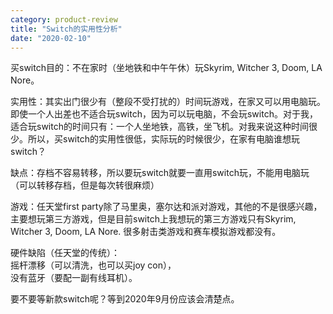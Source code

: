 ```yaml
---
category: product-review
title: "Switch的实用性分析"
date: "2020-02-10"
---
```


买switch目的：不在家时（坐地铁和中午午休）玩Skyrim, Witcher 3, Doom, LA Nore。

实用性：其实出门很少有（整段不受打扰的）时间玩游戏，在家又可以用电脑玩。即使一个人出差也不适合玩switch，因为可以玩电脑，不会玩switch。对于我，适合玩switch的时间只有：一个人坐地铁，高铁，坐飞机。对我来说这种时间很少。所以，买switch的实用性很低，实际玩的时候很少，在家有电脑谁想玩switch？

缺点：存档不容易转移，所以要玩switch就要一直用switch玩，不能用电脑玩（可以转移存档，但是每次转很麻烦）

游戏：任天堂first party除了马里奥，塞尔达和派对游戏，其他的不是很感兴趣，主要想玩第三方游戏，但是目前switch上我想玩的第三方游戏只有Skyrim, Witcher 3, Doom, LA Nore. 很多射击类游戏和赛车模拟游戏都没有。

硬件缺陷（任天堂的传统）：  
摇杆漂移（可以清洗，也可以买joy con），  
没有蓝牙（要配一副有线耳机）。

要不要等新款switch呢？等到2020年9月份应该会清楚点。
